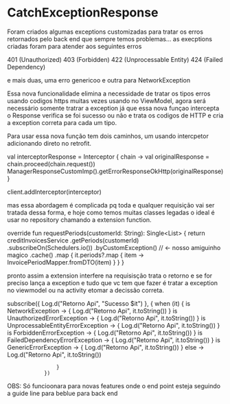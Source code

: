 # CatchExceptionResponse

Foram criados algumas exceptions customizadas para tratar os erros retornados pelo back end que sempre temos problemas... as execptions criadas foram para atender aos seguintes erros

401 (Unauthorized)
403 (Forbidden)
422 (Unprocessable Entity)
424 (Failed Dependency)

e mais duas, uma erro genericoo e outra para NetworkException

Essa nova funcionalidade elimina a necessidade de tratar os tipos erros usando codigos https muitas vezes usando no ViewModel, agora será necessário somente tratrar a exception já que essa nova funçao intercepta o Response<T> verifica se foi sucesso ou não e trata os codigos de HTTP e cria a exception correta para cada um tipo.

Para usar essa nova função tem dois caminhos, um usando intercpetor adicionando direto no retrofit.

val interceptorResponse = Interceptor { chain ->
            val originalResponse = chain.proceed(chain.request())
            ManagerResponseCustomImp().getErrorResponseOkHttp(originalResponse)
        }

client.addInterceptor(interceptor)

mas essa abordagem é complicada pq toda e qualquer requisição vai ser tratada dessa forma, e hoje como temos muitas classes legadas o ideal é usar no repository chamando a extension function.

override fun requestPeriods(customerId: String): Single<List<InvoicePeriod>> {
        return creditInvoicesService
            .getPeriods(customerId)
            .subscribeOn(Schedulers.io())
            .byCustomException() // <- nosso amiguinho magico
            .cache()
            .map {
                it.periods?.map { item -> InvoicePeriodMapper.fromDTO(item) }
            }
    }

pronto assim a extension interfere na requisisção trata o retorno e se for preciso lança a exception e tudo que vc tem que fazer é tratar a exception no viewmodel ou na activity etomar a decissão correta.

subscribe({
              Log.d("Retorno Api", "Sucesso $it")
          }, {
              when (it) {
                        is NetworkException -> {
                            Log.d("Retorno Api", it.toString())
                        }
                        is UnauthorizedErrorException -> {
                            Log.d("Retorno Api", it.toString())
                        }
                        is UnprocessableEntityErrorException -> {
                            Log.d("Retorno Api", it.toString())
                        }
                        is ForbiddenErrorException -> {
                            Log.d("Retorno Api", it.toString())
                        }
                        is FailedDependencyErrorException -> {
                            Log.d("Retorno Api", it.toString())
                        }
                        is GenericErrorException -> {
                            Log.d("Retorno Api", it.toString())
                        }
                        else -> Log.d("Retorno Api", it.toString())

                    }
                })              

OBS: Só funcioonara para novas features onde o end point esteja seguindo a guide line para beblue para back end
